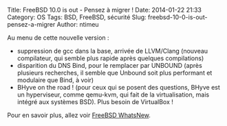 Title: FreeBSD 10.0 is out - Pensez à migrer !
Date: 2014-01-22 21:33
Category: OS
Tags: BSD, FreeBSD, sécurité
Slug: freebsd-10-0-is-out-pensez-a-migrer
Author: ntimeu

Au menu de cette nouvelle version :

* suppression de gcc dans la base, arrivée de LLVM/Clang (nouveau compilateur,
qui semble plus rapide après quelques compilations)
* disparition du DNS Bind, pour le remplacer par UNBOUND (après plusieurs
recherches, il semble que Unbound soit plus performant et modulaire que Bind,
à voir)
* BHyve on the road ! (pour ceux qui se posent des questions, BHyve est un
hyperviseur, comme qemu-kvm, qui fait de la virtualisation, mais intégré aux
systèmes BSD). Plus besoin de VirtualBox !


Pour en savoir plus, allez voir
[FreeBSD WhatsNew](https://wiki.freebsd.org/WhatsNew/FreeBSD10).
